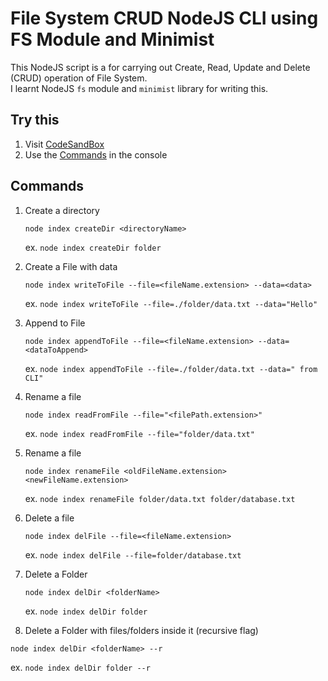 # File System CRUD NodeJS CLI using FS Module and Minimist

This NodeJS script is a for carrying out Create, Read, Update and Delete (CRUD) operation of File System. </br>
I learnt NodeJS `fs` module and `minimist` library for writing this.

## Try this

1. Visit [CodeSandBox]('https://github.com/seebham/Devsnest_Backend_Projects/tree/main/Day_05')
2. Use the [Commands](#commands) in the console

## Commands

1. Create a directory

   ```shell
   node index createDir <directoryName>
   ```

   ex. `node index createDir folder`

2. Create a File with data

   ```shell
   node index writeToFile --file=<fileName.extension> --data=<data>
   ```

   ex. `node index writeToFile --file=./folder/data.txt --data="Hello"`

3. Append to File

   ```shell
   node index appendToFile --file=<fileName.extension> --data=<dataToAppend>
   ```

   ex. `node index appendToFile --file=./folder/data.txt --data=" from CLI"`

4. Rename a file

   ```shell
   node index readFromFile --file="<filePath.extension>"
   ```

   ex. `node index readFromFile --file="folder/data.txt"`

5. Rename a file

   ```shell
   node index renameFile <oldFileName.extension> <newFileName.extension>
   ```

   ex. `node index renameFile folder/data.txt folder/database.txt`

6. Delete a file

   ```shell
   node index delFile --file=<fileName.extension>
   ```

   ex. `node index delFile --file=folder/database.txt`

7. Delete a Folder

   ```shell
   node index delDir <folderName>
   ```

   ex. `node index delDir folder`

8. Delete a Folder with files/folders inside it (recursive flag)

```shell
node index delDir <folderName> --r
```

ex. `node index delDir folder --r`
